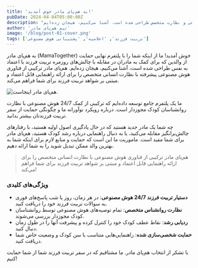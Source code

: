 ```yaml
---
title: 'به هم‌پای مادر خوش آمدید!'
pubDate: 2024-04-04T05:00:00Z
description: "ما از اینکه شما را با پلتفرم نهایی حمایت از والدین که برای کمک به مادران در مقابله با چالش‌های روزمره تربیت فرزند با راهنمایی هوش مصنوعی و نظارت متخصص طراحی شده است، آشنا می‌کنیم، هیجان زده‌ایم."
author: 'تیم هم‌پای مادر'
image: '/blog/post-01-cover.png'
tags: ['تربیت فرزند', 'اعلامیه', 'پشتیبانی هوش مصنوعی']
---
```


به هم‌پای مادر (MamaTogether) خوش آمدید! ما از اینکه شما را با پلتفرم نهایی حمایت از والدین که برای کمک به مادران در مقابله با چالش‌های روزمره تربیت فرزند با اعتماد به نفس طراحی شده است، آشنا می‌کنیم، هیجان زده‌ایم. هم‌پای مادر ترکیبی از فناوری هوش مصنوعی پیشرفته با نظارت انسانی متخصص را برای ارائه راهنمایی قابل اعتماد و مبتنی بر شواهد تربیت فرزند برای شما فراهم می‌کند.

![هم‌پای مادر اینجاست.](/blog/post-01.png)

ما یک پلتفرم جامع توسعه داده‌ایم که ترکیبی از کمک 24/7 هوش مصنوعی با نظارت روانشناسان کودک مجوزدار است. درباره رویکرد نوآورانه ما و چگونگی حمایت از سفر تربیت فرزندتان بیشتر بدانید.

چه شما یک مادر جدید هستید که در حال یادگیری اصول اولیه هستید، با رفتارهای چالش‌برانگیز مقابله می‌کنید، یا به دنبال راهنمایی درباره رشد کودک هستید، هم‌پای مادر برای شما مفید است. ماموریت ما این است که حمایت و منابع لازم برای اینکه شما به بهترین والد ممکن تبدیل شوید را به شما ارائه دهیم.

> هم‌پای مادر ترکیبی از فناوری هوش مصنوعی با نظارت انسانی متخصص را برای ارائه راهنمایی قابل اعتماد و مبتنی بر شواهد تربیت فرزند برای شما فراهم می‌کند!

### ویژگی‌های کلیدی

- **دستیار تربیت فرزند 24/7 هوش مصنوعی**: در هر زمان، روز یا شب پاسخ‌های فوری به سوالات تربیت فرزند خود را دریافت کنید.
- **نظارت روانشناس متخصص**: تمام توصیه‌های هوش مصنوعی توسط روانشناسان کودک مجوزدار بررسی می‌شوند.
- **ردیابی رشد**: نقاط عطف کودک خود را کنترل کرده و پیشرفت آنها را در طول زمان دنبال کنید.
- **حمایت شخصی‌سازی شده**: راهنمایی‌هایی متناسب با سن کودک و وضعیت خاص شما دریافت کنید.

با تشکر از انتخاب هم‌پای مادر. ما مشتاقیم که در سفر تربیت فرزند شما از شما حمایت کنیم!